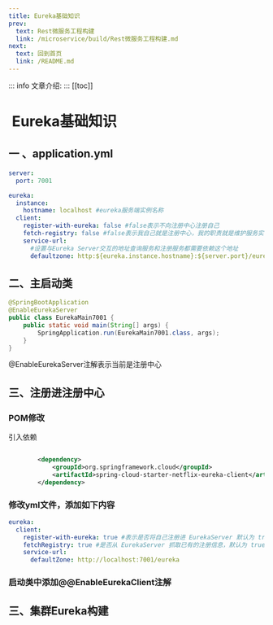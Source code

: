 ```yaml
---
title: Eureka基础知识
prev:
  text: Rest微服务工程构建
  link: /microservice/build/Rest微服务工程构建.md
next:
  text: 回到首页
  link: /README.md
---
```

::: info
文章介绍:
:::
[[toc]]

#  Eureka基础知识

## 一 、application.yml 

```yaml
server:
  port: 7001

eureka:
  instance:
    hostname: localhost #eureka服务端实例名称
  client:
    register-with-eureka: false #false表示不向注册中心注册自己
    fetch-registry: false #false表示我自己就是注册中心，我的职责就是维护服务实例，并不需要去检索服务
    service-url:
      #设置与Eureka Server交互的地址查询服务和注册服务都需要依赖这个地址
      defaultzone: http:${eureka.instance.hostname}:${server.port}/eureka/

```



## 二、主启动类

```java
@SpringBootApplication
@EnableEurekaServer
public class EurekaMain7001 {
    public static void main(String[] args) {
        SpringApplication.run(EurekaMain7001.class, args);
    }
}
```

@EnableEurekaServer注解表示当前是注册中心

## 三、注册进注册中心

### POM修改

引入依赖

```xml

        <dependency>
            <groupId>org.springframework.cloud</groupId>
            <artifactId>spring-cloud-starter-netflix-eureka-client</artifactId>
        </dependency>
```

### 修改yml文件，添加如下内容

```yaml
eureka:
  client:
    register-with-eureka: true #表示是否将自己注册进 EurekaServer 默认为 true 。
    fetchRegistry: true #是否从 EurekaServer 抓取已有的注册信息，默认为 true 。单节点无所谓，集群必须设置为 true 才能配合 ribbon 使用负载均衡
    service-url:
      defaultZone: http://localhost:7001/eureka
```

### 启动类中添加@@EnableEurekaClient注解

## 三、集群Eureka构建



### 